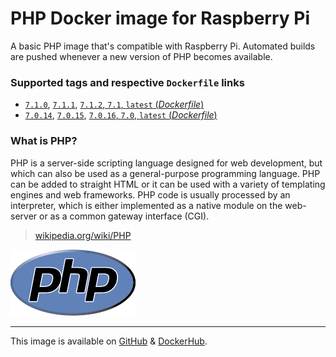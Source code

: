 # PHP Docker image for Raspberry Pi

A basic PHP image that's compatible with Raspberry Pi. Automated builds are pushed whenever a new version of PHP becomes available.

### Supported tags and respective `Dockerfile` links

- [`7.1.0`](https://github.com/wouterds/rpi-php/tree/7.1.0/Dockerfile), [`7.1.1`](https://github.com/wouterds/rpi-php/tree/7.1.1/Dockerfile), [`7.1.2`, `7.1`, `latest` (*Dockerfile*)](https://github.com/wouterds/rpi-php/tree/7.1.2/Dockerfile)
- [`7.0.14`](https://github.com/wouterds/rpi-php/tree/7.0.14/Dockerfile), [`7.0.15`](https://github.com/wouterds/rpi-php/tree/7.0.15/Dockerfile), [`7.0.16`, `7.0`, `latest` (*Dockerfile*)](https://github.com/wouterds/rpi-php/tree/7.0.16/Dockerfile)

### What is PHP?

PHP is a server-side scripting language designed for web development, but which can also be used as a general-purpose programming language. PHP can be added to straight HTML or it can be used with a variety of templating engines and web frameworks. PHP code is usually processed by an interpreter, which is either implemented as a native module on the web-server or as a common gateway interface (CGI).

> [wikipedia.org/wiki/PHP](http://en.wikipedia.org/wiki/PHP)

![logo](https://raw.githubusercontent.com/docker-library/docs/01c12653951b2fe592c1f93a13b4e289ada0e3a1/php/logo.png)

---

This image is available on [GitHub](https://github.com/wouterds/rpi-php) & [DockerHub](https://hub.docker.com/r/wouterds/rpi-php).
